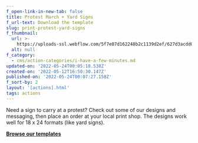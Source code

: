 ```yaml
---
f_open-link-in-new-tab: false
title: Protest March + Yard Signs
f_url-text: Download the template
slug: print-protest-yard-signs
f_thumbnail:
  url: >-
    https://uploads-ssl.webflow.com/5f7e07d162248b2c1139d2ef/627d3acdd0adb6bad84b1430_yard-signs.png
  alt: null
f_category:
  - cms/action-categories/i-have-a-few-minutes.md
updated-on: '2022-05-24T00:05:18.538Z'
created-on: '2022-05-12T16:50:30.147Z'
published-on: '2022-05-24T00:07:27.158Z'
f_sort-by: 2
layout: '[actions].html'
tags: actions
---
```


Need a sign to carry at a protest? Check out some of our designs and messaging, then place an order at your local print shop. The designs work well for 18 x 24 formats (like yard signs).

[**Browse our templates**](/diy-stickers-flyers)
